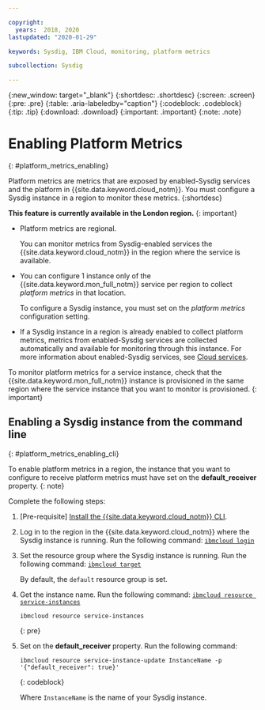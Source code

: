 ```yaml
---

copyright:
  years:  2018, 2020
lastupdated: "2020-01-29"

keywords: Sysdig, IBM Cloud, monitoring, platform metrics

subcollection: Sysdig

---
```


{:new_window: target="_blank"}
{:shortdesc: .shortdesc}
{:screen: .screen}
{:pre: .pre}
{:table: .aria-labeledby="caption"}
{:codeblock: .codeblock}
{:tip: .tip}
{:download: .download}
{:important: .important}
{:note: .note}

 
# Enabling Platform Metrics
{: #platform_metrics_enabling}

Platform metrics are metrics that are exposed by enabled-Sysdig services and the platform in {{site.data.keyword.cloud_notm}}. You must configure a Sysdig instance in a region to monitor these metrics.
{:shortdesc}

**This feature is currently available in the London region.**
{: important}

* Platform metrics are regional. 

    You can monitor metrics from Sysdig-enabled services the {{site.data.keyword.cloud_notm}} in the region where the service is available. 

* You can configure 1 instance only of the {{site.data.keyword.mon_full_notm}} service per region to collect *platform metrics* in that location. 

    To configure a Sysdig instance, you must set on the *platform metrics* configuration setting. 

* If a Sysdig instance in a region is already enabled to collect platform metrics, metrics from enabled-Sysdig services are collected automatically and available for monitoring through this instance. For more information about enabled-Sysdig services, see [Cloud services]().


To monitor platform metrics for a service instance, check that the {{site.data.keyword.mon_full_notm}} instance is provisioned in the same region where the service instance that you want to monitor is provisioned.
{: important}



## Enabling a Sysdig instance from the command line
{: #platform_metrics_enabling_cli}

To enable platform metrics in a region, the instance that you want to configure to receive platform metrics must have set on the **default_receiver** property.
{: note}

Complete the following steps:

1. [Pre-requisite] [Install the {{site.data.keyword.cloud_notm}} CLI](/docs/cli?topic=cloud-cli-getting-started).

2. Log in to the region in the {{site.data.keyword.cloud_notm}} where the Sysdig instance is running. Run the following command: [`ibmcloud login`](/docs/cli/reference/ibmcloud?topic=cloud-cli-ibmcloud_cli#ibmcloud_login)

3. Set the resource group where the Sysdig instance is running. Run the following command: [`ibmcloud target`](/docs/cli/reference/ibmcloud?topic=cloud-cli-ibmcloud_cli#ibmcloud_target)

    By default, the `default` resource group is set.

4. Get the instance name. Run the following command: [`ibmcloud resource service-instances`](/docs/cli/reference/ibmcloud?topic=cloud-cli-ibmcloud_commands_resource#ibmcloud_resource_service_instances)

    ```
    ibmcloud resource service-instances
    ```
    {: pre}

5. Set on the **default_receiver** property. Run the following command:

    ```
    ibmcloud resource service-instance-update InstanceName -p '{"default_receiver": true}'
    ```
    {: codeblock}

    Where `InstanceName` is the name of your Sysdig instance.


